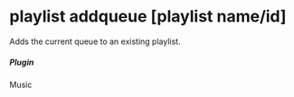 # playlist addqueue [playlist name/id]

Adds the current queue to an existing playlist.
			

##### Plugin
Music